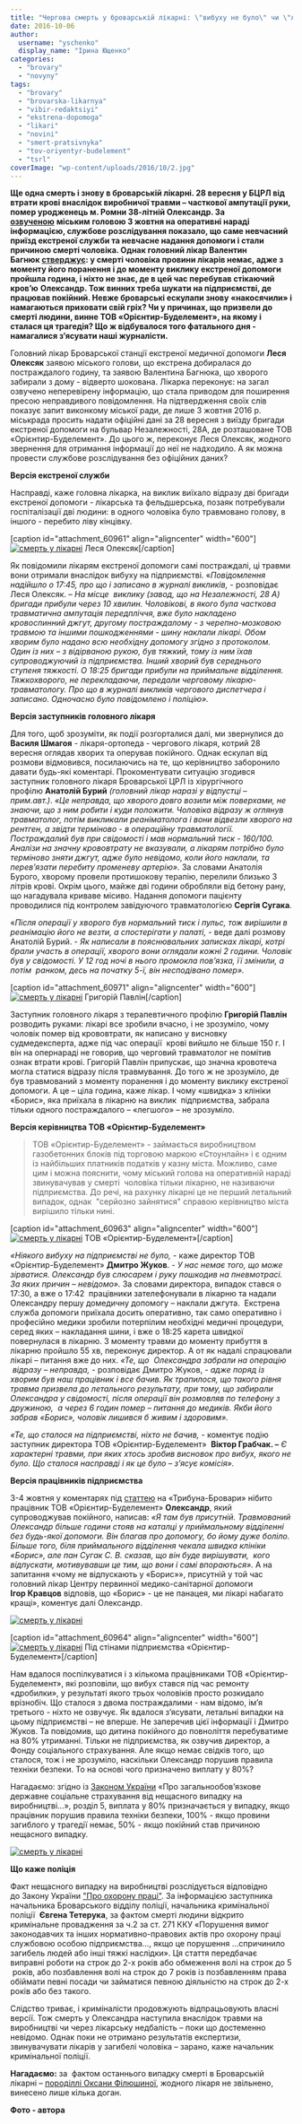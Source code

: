```yaml
---
title: "Чергова смерть у броварській лікарні: \"вибуху не було\" чи \"лікарі не винні\"?"
date: 2016-10-06
author: 
  username: "yschenko"
  display_name: "Ірина Ющенко"
categories: 
  - "brovary"
  - "novyny"
tags: 
  - "brovary"
  - "brovarska-likarnya"
  - "vibir-redaktsiyi"
  - "ekstrena-dopomoga"
  - "likari"
  - "novini"
  - "smert-pratsivnyka"
  - "tov-oriyentyr-budelement"
  - "tsrl"
coverImage: "wp-content/uploads/2016/10/2.jpg"
---
```


**Ще одна смерть і знову в броварській лікарні. 28 вересня у БЦРЛ від втрати крові внаслідок виробничої травми – часткової ампутації руки, помер уродженець м. Ромни 38-літній Олександр. За [озвученою](https://mpz.brovary.org/u-brovarah-pomer-chergovyj-patsiyent-cherez-neyakisnu-ta-nevchasno-nadanu-medychnu-dopomogu/)** **міським головою 3 жовтня на оперативні нараді інформацією, службове розслідування показало, що саме невчасний приїзд екстреної служби та невчасне надання допомоги і стали причиною смерті чоловіка. Однак головний лікар Валентин Багнюк [стверджує](http://brovary.net.ua/golovni-novyny/bagnyuk-pro-chergovu-smert-v-btsrl-likarnyu-hochut-zrobyty-krajnoyu/): у смерті чоловіка провини лікарів немає, адже з моменту його поранення і до моменту виклику екстреної допомоги пройшла година, і ніхто не знає, де в цей час перебував стікаючий кров’ю** **Олександр. Тож винних треба шукати на підприємстві, де працював покійний. Невже броварські ескулапи знову «накосячили» і намагаються приховати свій гріх? Чи у причинах, що призвели до смерті людини, винне ТОВ «Орієнтир-Буделемент», на якому і сталася ця трагедія? Що ж відбувалося того фатального дня -  намагалися з’ясувати наші журналісти.**

Головний лікар Броварської станції екстреної медичної допомоги **Леся Олексяк** заявою міського голови, що екстрена добиралася до постраждалого годину, та заявою Валентина Багнюка, що хворого забирали з дому - відверто шокована. Лікарка переконує: на загал озвучено неперевірену інформацію, що стала приводом для поширення пресою неправдивого повідомлення. На підтвердження своїх слів показує запит виконкому міської ради, де лише 3 жовтня 2016 р. міськрада просить надати офіційні дані за 28 вересня з виїзду бригади екстреної допомоги на бульвар Незалежності, 28А, де розташоване ТОВ «Орієнтир-Буделемент». До цього ж, переконує Леся Олексяк, жодного звернення для отримання інформації до неї не надходило. А як можна провести службове розслідування без офіційних даних?

**Версія екстреної служби**

Насправді, каже головна лікарка, на виклик виїхало відразу дві бригади екстреної допомоги - лікарська та фельдшерська, позаяк потребували госпіталізації дві людини: в одного чоловіка було травмовано голову, в іншого - перебито ліву кінцівку.

\[caption id="attachment\_60961" align="aligncenter" width="600"\][![смерть у лікарні](https://mpz.brovary.org/wp-content/uploads/2016/10/4.jpg)](https://mpz.brovary.org/wp-content/uploads/2016/10/4.jpg) Леся Олексяк\[/caption\]

Як повідомили лікарям екстреної допомоги самі постраждалі, ці травми вони отримали внаслідок вибуху на підприємстві. «_Повідомлення надійшло о 17:45, про що і записано в журналі викликів,_ - розповідає Леся Олексяк. – _На місце  виклику (завод, що на Незалежності, 28 А) бригади прибули через 10 хвилин. Чоловікові, в якого була часткова травматична ампутація передпліччя, вже було накладено кровоспинний джгут, другому постраждалому - з черепно-мозковою травмою та іншими пошкодженнями - шину наклали лікарі. Обом хворим було надано всю необхідну допомогу згідно з протоколом. Один із них – з відірваною рукою, був тяжкий, тому із ним їхав супроводжуючий із підприємства. Інший хворий був середнього ступеня тяжкості. О 18:25 бригади прибули на приймальне відділення. Тяжкохворого, не перекладаючи, передали черговому лікарю-травматологу. Про що в журналі викликів чергового диспетчера і записано. Одночасно було повідомлено і поліцію»._

**Версія заступників головного лікаря**

Для того, щоб зрозуміти, як події розгорталися далі, ми звернулися до **Василя Шмагоя** - лікаря-ортопеда - чергового лікаря, котрий 28 вересня оглядав хворих та оперував покійного. Однак ескулап від розмови відмовився, посилаючись на те, що керівництво заборонило давати будь-які коментарі. Прокоментувати ситуацію згодився заступник головного лікаря Броварської ЦРЛ із хірургічного профілю **Анатолій Бурий** _(головний лікар наразі у відпустці – прим.авт.)_. _«Це неправда, що хворого довго возили між поверхами, не знаючи, що з ним робити і куди положити. Чоловіка відразу ж оглянув травматолог, потім викликали реаніматолога і вони відвезли хворого на рентген, а звідти терміново - в операційну травматології. Постраждалий був при свідомості і мав нормальний тиск - 160/100. Аналізи на значну крововтрату не вказували, а лікарям потрібно було терміново зняти джгут, адже було невідомо, коли його наклали, та перев’язати перебиту променеву артерію»._ За словами Анатолія Бурого, хворому провели протишокову терапію, перелили близько 3 літрів крові. Окрім цього, майже дві години обробляли від бетону рану, що нагадувала криваве місиво. Надання допомоги пацієнту проводилися під контролем завідуючого травматологією **Сергія Сугака**.

«_Після операції у хворого був нормальний тиск і пульс, тож вирішили в реанімацію його не везти, а спостерігати у палаті,_ \- веде далі розмову Анатолій Бурий. - _Як написали в пояснювальних записках лікарі, котрі брали участь в операції, хворого вони оглядали кожні 2 години. Чоловік був у свідомості. У 12 год ночі в нього промокла пов’язка, її змінили, а потім  ранком, десь на початку 5-ї, він несподівано помер»._

\[caption id="attachment\_60971" align="aligncenter" width="600"\][![смерть у лікарні](https://mpz.brovary.org/wp-content/uploads/2016/10/pavlin-1.jpg)](https://mpz.brovary.org/wp-content/uploads/2016/10/pavlin-1.jpg) Григорій Павлін\[/caption\]

Заступник головного лікаря з терапевтичного профілю **Григорій Павлін** розводить руками: лікарі все зробили вчасно, і не зрозуміло, чому чоловік помер від крововтрати, як написано у висновку судмедексперта, адже під час операції  крові вийшло не більше 150 г. І він на опернараді не говорив, що черговий травматолог не помітив ознак втрати крові. Григорій Павлін припускає, що значна кровотеча могла статися відразу після травмування. До того ж не зрозуміло, де був травмований з моменту поранення і до моменту виклику екстреної допомоги. А це – ціла година, каже лікар. І чому «швидка» з клініки «Борис», яка приїхала в лікарню на виклик  підприємства, забрала тільки одного постраждалого – «легшого» – не зрозуміло.

**Версія керівництва ТОВ «Орієнтир-Буделемент»**

> ТОВ «Орієнтир-Буделемент» - займається виробництвом газобетонних блоків під торговою маркою «Стоунлайн» і є одним із найбільших платників податків у казну міста. Можливо, саме цим і можна пояснити, чому міський голова на оперативній нараді звинувачував у смерті  чоловіка тільки лікарню, не називаючи підприємства. До речі, на рахунку лікарні це не перший летальний випадок, однак  "серйозно зайнятися" справою керівництво міста вирішило тільки нині.

\[caption id="attachment\_60963" align="aligncenter" width="600"\][![смерть у лікарні](https://mpz.brovary.org/wp-content/uploads/2016/10/6.jpg)](https://mpz.brovary.org/wp-content/uploads/2016/10/6.jpg) ТОВ «Орієнтир-Буделемент»\[/caption\]

_«Ніякого вибуху на підприємстві не було,_ - каже директор ТОВ «Орієнтир-Буделемент» **Дмитро Жуков**. - _У нас немає того, що може зірватися. Олександр був слюсарем і руку пошкодив на пневмотрасі._ _За яких причин – невідомо»._ За словами директора, випадок стався о 17:30, а вже о 17:42  працівники зателефонували в лікарню та надали Олександру першу домедичну допомогу – наклали джгута.  Екстрена служба допомоги приїхала досить оперативно, так само оперативно і професійно медики зробили потерпілим необхідні медичні процедури, серед яких – накладання шини, і вже о 18:25 карета швидкої повернулася в лікарню. З моменту травми до моменту прибуття в лікарню пройшло 55 хв, переконує директор. А от як надалі спрацювали лікарі – питання вже до них. _«Те, що  Олександра забрали на операцію  відразу – неправда,_ - розповідає Дмитро Жуков, - _адже поряд із хворим був наш працівник і все бачив. Як трапилося, що такого рівня травма призвела до летального результату, при тому, що забирали Олександра у свідомості, після операції він розмовляв по телефону з дружиною,  а через 6 годин помер – питання до медиків. Якби його забрав «Борис», чоловік лишився б живим і здоровим»._

_«Те, що сталося на підприємстві, ніхто не бачив,_ - коментує подію заступник директора ТОВ «Орієнтир-Буделемент»  **Віктор Грабчак. –** _Є характерні травми, при яких хтось зробив висновок про вибух, якого не було. Що сталося насправді і як це було – з’ясує комісія»._

**Версія працівників підприємства**

3-4 жовтня у коментарях під [статтею](http://brovary.net.ua/golovni-novyny/bagnyuk-pro-chergovu-smert-v-btsrl-likarnyu-hochut-zrobyty-krajnoyu/) на «Трибуна-Бровари» нібито працівник ТОВ «Орієнтир-Буделемент» **Олександр**, який супроводжував покійного, написав: _«Я там був присутній. Травмований Олександр більше години стояв на каталці у приймальному відділенні без будь-якої допомоги. Він благав про допомогу, бо йому дуже боліло. Більше того, біля приймального відділення чекала швидка клініки «Борис», але пан Сугак С. В. сказав, що він буде вирішувати,  кого відпускати, мотивувавши це тим, що вони і самі впораються»._ А на запитання «чому не відпускають у «Борис»», присутній у той час головний лікар Центру первинної медико-санітарної допомоги **Ігор Кравцов** відповів, що «Борис» - це не панацея, ми лікарі набагато кращі», коментує далі Олександр.

[![смерть у лікарні](https://mpz.brovary.org/wp-content/uploads/2016/10/Bez-imeni.png)](https://mpz.brovary.org/wp-content/uploads/2016/10/Bez-imeni.png)

\[caption id="attachment\_60964" align="aligncenter" width="600"\][![смерть у лікарні](https://mpz.brovary.org/wp-content/uploads/2016/10/7.jpg)](https://mpz.brovary.org/wp-content/uploads/2016/10/7.jpg) Під стінами підприємства «Орієнтир-Буделемент»\[/caption\]

Нам вдалося поспілкуватися і з кількома працівниками ТОВ «Орієнтир-Буделемент», які розповіли, що вибух стався під час ремонту «дробилки», у результаті якого трьох чоловіків просто розкидало врізнобіч. Що сталося з двома постраждалими - нам відомо, ім’я третього - ніхто не озвучує. Як вдалося з’ясувати, летальні випадки на цьому підприємстві – не вперше. Не заперечив цієї інформації і Дмитро Жуков. Та повідомив, що дитина покійного до повноліття перебуватиме на 80% утриманні. Тільки не підприємства, як озвучив директор, а Фонду соціального страхування. Але якщо немає свідків того, що сталося, тож і не зрозуміло, наскільки Олександр порушив правила техніки безпеки. То на основі чого призначено виплату у 80%?

Нагадаємо: згідно із [Законом України](http://zakon3.rada.gov.ua/laws/show/1105-14/page2) «Про загальнообов’язкове державне соціальне страхування від нещасного випадку на виробництві…», розділ 5, виплата у 80% призначається у випадку, якщо працівник порушив правила техніки безпеки, 100% - якщо провини загиблого у трагедії немає, 50% - якщо покійний став причиною нещасного випадку.

[![смерть у лікарні](https://mpz.brovary.org/wp-content/uploads/2016/10/1.jpg)](https://mpz.brovary.org/wp-content/uploads/2016/10/1.jpg)

**Що каже поліція**

Факт нещасного випадку на виробництві розслідується відповідно до Закону України ["Про охорону праці"](http://zakon5.rada.gov.ua/laws/show/2694-12). За інформацією заступника начальника Броварського відділу поліції, начальника кримінальної поліції  **Євгена Тетерука**, за фактом смерті людини відкрито кримінальне провадження за ч.2 за ст. 271 ККУ «Порушення вимог законодавчих та інших нормативно-правових актів про охорону праці службовою особою підприємства…, якщо це порушення …спричинило загибель людей або інші тяжкі наслідки». Ця стаття передбачає виправні роботи на строк до 2-х років або обмеження волі на строк до 5  років, або позбавлення волі на строк до 7 років із позбавленням права обіймати певні посади чи займатися певною діяльністю на строк до 2-х років або без такого.

Слідство триває, і криміналісти продовжують відпрацьовують власні версії. Тож смерть у Олександра наступила внаслідок травми на виробництві чи через лікарську недбалість – поки що достеменно невідомо. Однак поки не отримано результатів експертизи, звинувачувати лікарів у загибелі чоловіка – зарано, каже начальник кримінальної поліції.

**Нагадаємо:** за  фактом останнього випадку смерті в Броварській лікарні – [породіллі Оксани Філюшиної](https://mpz.brovary.org/smert-porodilli-brovarski-likari-splutaly-apendytsyt-iz-pankreatytom), жодного лікаря не звільнено, винесено лише кілька доган.

**Фото - автора**
